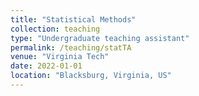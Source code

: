 ```yaml
---
title: "Statistical Methods"
collection: teaching
type: "Undergraduate teaching assistant"
permalink: /teaching/statTA
venue: "Virginia Tech"
date: 2022-01-01
location: "Blacksburg, Virginia, US"
---
```

